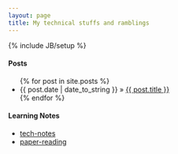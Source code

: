 ```yaml
---
layout: page
title: My technical stuffs and ramblings
---
```

{% include JB/setup %}

#### Posts
<ul class="posts">
  {% for post in site.posts %}
    <li><span>{{ post.date | date_to_string }}</span> &raquo; <a href="{{ BASE_PATH }}{{ post.url }}">{{ post.title }}</a></li>
  {% endfor %}
</ul>


#### Learning Notes
* [tech-notes](notes/tech-notes.html)
* [paper-reading](notes/paper-reading.html)


